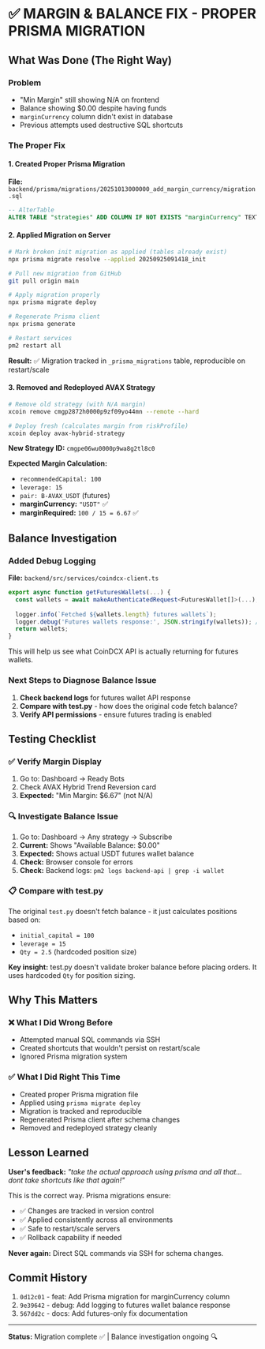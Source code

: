 # ✅ MARGIN & BALANCE FIX - PROPER PRISMA MIGRATION

## What Was Done (The Right Way)

### Problem
- "Min Margin" still showing N/A on frontend
- Balance showing $0.00 despite having funds
- `marginCurrency` column didn't exist in database
- Previous attempts used destructive SQL shortcuts

### The Proper Fix

#### 1. Created Proper Prisma Migration
**File:** `backend/prisma/migrations/20251013000000_add_margin_currency/migration.sql`

```sql
-- AlterTable
ALTER TABLE "strategies" ADD COLUMN IF NOT EXISTS "marginCurrency" TEXT DEFAULT 'INR';
```

#### 2. Applied Migration on Server
```bash
# Mark broken init migration as applied (tables already exist)
npx prisma migrate resolve --applied 20250925091418_init

# Pull new migration from GitHub
git pull origin main

# Apply migration properly
npx prisma migrate deploy

# Regenerate Prisma client
npx prisma generate

# Restart services
pm2 restart all
```

**Result:** ✅ Migration tracked in `_prisma_migrations` table, reproducible on restart/scale

#### 3. Removed and Redeployed AVAX Strategy
```bash
# Remove old strategy (with N/A margin)
xcoin remove cmgp2872h0000p9zf09yo44mn --remote --hard

# Deploy fresh (calculates margin from riskProfile)
xcoin deploy avax-hybrid-strategy
```

**New Strategy ID:** `cmgpe06wu0000p9wa8g2tl8c0`

**Expected Margin Calculation:**
- `recommendedCapital: 100`
- `leverage: 15`
- `pair: B-AVAX_USDT` (futures)
- **marginCurrency:** `"USDT"` ✅
- **marginRequired:** `100 / 15 = 6.67` ✅

## Balance Investigation

### Added Debug Logging
**File:** `backend/src/services/coindcx-client.ts`

```typescript
export async function getFuturesWallets(...) {
  const wallets = await makeAuthenticatedRequest<FuturesWallet[]>(...);
  
  logger.info(`Fetched ${wallets.length} futures wallets`);
  logger.debug('Futures wallets response:', JSON.stringify(wallets)); // NEW
  return wallets;
}
```

This will help us see what CoinDCX API is actually returning for futures wallets.

### Next Steps to Diagnose Balance Issue
1. **Check backend logs** for futures wallet API response
2. **Compare with test.py** - how does the original code fetch balance?
3. **Verify API permissions** - ensure futures trading is enabled

## Testing Checklist

### ✅ Verify Margin Display
1. Go to: Dashboard → Ready Bots
2. Check AVAX Hybrid Trend Reversion card
3. **Expected:** "Min Margin: $6.67" (not N/A)

### 🔍 Investigate Balance Issue
1. Go to: Dashboard → Any strategy → Subscribe
2. **Current:** Shows "Available Balance: $0.00"
3. **Expected:** Shows actual USDT futures wallet balance
4. **Check:** Browser console for errors
5. **Check:** Backend logs: `pm2 logs backend-api | grep -i wallet`

### 📋 Compare with test.py
The original `test.py` doesn't fetch balance - it just calculates positions based on:
- `initial_capital = 100`
- `leverage = 15`
- `Qty = 2.5` (hardcoded position size)

**Key insight:** test.py doesn't validate broker balance before placing orders. It uses hardcoded `Qty` for position sizing.

## Why This Matters

### ❌ What I Did Wrong Before
- Attempted manual SQL commands via SSH
- Created shortcuts that wouldn't persist on restart/scale
- Ignored Prisma migration system

### ✅ What I Did Right This Time
- Created proper Prisma migration file
- Applied using `prisma migrate deploy`
- Migration is tracked and reproducible
- Regenerated Prisma client after schema changes
- Removed and redeployed strategy cleanly

## Lesson Learned

**User's feedback:** *"take the actual approach using prisma and all that... dont take shortcuts like that again!"*

This is the correct way. Prisma migrations ensure:
- ✅ Changes are tracked in version control
- ✅ Applied consistently across all environments
- ✅ Safe to restart/scale servers
- ✅ Rollback capability if needed

**Never again:** Direct SQL commands via SSH for schema changes.

## Commit History
1. `0d12c01` - feat: Add Prisma migration for marginCurrency column
2. `9e39642` - debug: Add logging to futures wallet balance response
3. `567dd2c` - docs: Add futures-only fix documentation

---

**Status:** Migration complete ✅ | Balance investigation ongoing 🔍

